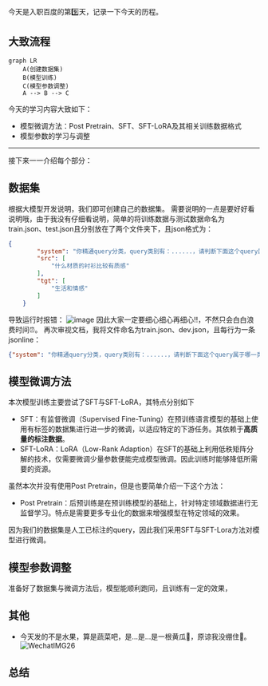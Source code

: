 今天是入职百度的第9️⃣天，记录一下今天的历程。

## 大致流程

```mermaid
graph LR
    A(创建数据集)
    B(模型训练)
    C(模型参数调整)
    A --> B --> C
```

今天的学习内容大致如下：
- 模型微调方法：Post Pretrain、SFT、SFT-LoRA及其相关训练数据格式
- 模型参数的学习与调整

---
接下来一一介绍每个部分：

## 数据集
根据大模型开发说明，我们即可创建自己的数据集。
需要说明的一点是要好好看说明哦，由于我没有仔细看说明，简单的将训练数据与测试数据命名为train.json、test.json且分别放在了两个文件夹下，且json格式为：
```json
{
        "system": "你精通query分类，query类别有：......，请判断下面这个query属于哪一类。",
        "src": [
            "什么材质的衬衫比较有质感"
        ],
        "tgt": [
            "生活和情感"
        ]
    }
```
导致运行时报错：
![image](https://github.com/user-attachments/assets/e025b2a6-ce38-42ff-befc-484e01e9d3a9)
因此大家一定要细心细心再细心‼️，不然只会白白浪费时间⏰。
再次审视文档，我将文件命名为train.json、dev.json，且每行为一条 jsonline：
```json
{"system": "你精通query分类，query类别有：......，请判断下面这个query属于哪一类。", "src": "合租室友带人回来长期住", "tgt": "生活和情感"}
```

## 模型微调方法
本次模型训练主要尝试了SFT与SFT-LoRA，其特点分别如下
- SFT：有监督微调（Supervised Fine-Tuning）在预训练语言模型的基础上使用有标签的数据集进行进一步的微调，以适应特定的下游任务。其依赖于**高质量的标注数据**。
- SFT-LoRA：LoRA（Low-Rank Adaption）在SFT的基础上利用低秩矩阵分解的技术，仅需要微调少量参数便能完成模型微调。因此训练时能够降低所需要的资源。

虽然本次并没有使用Post Pretrain，但是也要简单介绍一下这个方法：
- Post Pretrain：后预训练是在预训练模型的基础上，针对特定领域数据进行无监督学习。特点是需要更多专业化的数据来增强模型在特定领域的效果。

因为我们的数据集是人工已标注的query，因此我们采用SFT与SFT-Lora方法对模型进行微调。

## 模型参数调整
准备好了数据集与微调方法后，模型能顺利跑同，且训练有一定的效果，

## 其他
- 今天发的不是水果，算是蔬菜吧，是...是...是一根黄瓜🥒，原谅我没绷住🤣。
![WechatIMG26](https://github.com/user-attachments/assets/a88051cd-db9f-47b5-abbc-ad5e706e43e4)

## 总结
